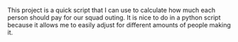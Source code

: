 This project is a quick script that I can use to calculate how much each person should pay for our squad outing. It is nice to do in a python script because it allows me to easily adjust for different amounts of people making it.
